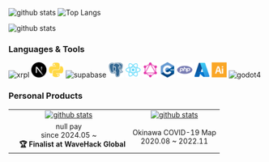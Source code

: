 <p align="left">
  <img alt="github stats" height="150px" src="https://github-readme-stats.vercel.app/api?username=t-ube&theme=cobalt&show_icons=ture" />
  <img alt="Top Langs" height="150px" src="https://github-readme-stats.vercel.app/api/top-langs/?username=t-ube&layout=compact&show_icons=true&theme=vue" />
</p>
<p align="left">
<img alt="github stats" height="150px" src="https://github-readme-streak-stats.herokuapp.com/?user=t-ube" />
</p>


### Languages & Tools
<p align="left">
  <img alt="xrpl" height="26px" src="https://cryptologos.cc/logos/xrp-xrp-logo.svg?v=033" />
  <img alt="nextjs" height="30px" src="https://raw.githubusercontent.com/devicons/devicon/master/icons/nextjs/nextjs-original.svg" />
  <img alt="python" height="30px" src="https://raw.githubusercontent.com/devicons/devicon/master/icons/python/python-plain.svg" />
  <img alt="supabase" height="30px" src="https://www.vectorlogo.zone/logos/supabase/supabase-icon.svg" />
  <img alt="postgresql" height="30px" src="https://raw.githubusercontent.com/devicons/devicon/master/icons/postgresql/postgresql-plain.svg" />
  <img alt="react" height="30px" src="https://raw.githubusercontent.com/devicons/devicon/master/icons/react/react-original.svg" />
  <img alt="graphql" height="30px" src="https://raw.githubusercontent.com/devicons/devicon/master/icons/graphql/graphql-plain.svg" />
  <img alt="cplusplus" height="30px" src="https://raw.githubusercontent.com/devicons/devicon/master/icons/cplusplus/cplusplus-original.svg" />
  <img alt="php" height="30px" src="https://raw.githubusercontent.com/devicons/devicon/master/icons/php/php-plain.svg" />
  <img alt="azure" height="30px" src="https://raw.githubusercontent.com/devicons/devicon/master/icons/azure/azure-original.svg" />
  <img alt="adobe illustrator" height="30px" src="https://raw.githubusercontent.com/devicons/devicon/master/icons/illustrator/illustrator-plain.svg" />
  <img alt="godot4" height="30px" src="https://upload.wikimedia.org/wikipedia/commons/6/6a/Godot_icon.svg" />
</p>


### Personal Products
<p>
  <table><tbody>
    <tr>
      <td>
        <a href="https://nullpay.shirome.net/">
          <div align="center">
            <img alt="github stats" height="80px" src="https://nullpay.shirome.net/_next/image?url=%2Fnullpay-256.png&w=32&q=75" alt="null pay"/>
          </div>
        </a>
      </td>
      <td>
        <a href="https://okinawa-covid19map.netlify.app/">
          <div align="center">
            <img alt="github stats" height="80px" src="https://okinawa-covid19map.netlify.app/ogp.jpg" alt="Okinawa COVID-19 Map"/>
          </div>
        </a>
      </td>
    </tr>
    <tr>
      <td align="center">
        null pay
        <br />
        since 2024.05 ~ 
        <br />
      　<b>🏆 Finalist at WaveHack Global</b>
      </td>
      <td align="center">
        Okinawa COVID-19 Map
        <br />
        2020.08 ~ 2022.11
      </td>
    </tr>
  </tbody></table>
</p>

